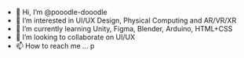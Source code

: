 - 👋 Hi, I’m @pooodle-dooodle
- 👀 I’m interested in UI/UX Design, Physical Computing and AR/VR/XR
- 🌱 I’m currently learning Unity, Figma, Blender, Arduino, HTML+CSS
- 💞️ I’m looking to collaborate on UI/UX
- 📫 How to reach me ... p

<!---
pooodle-dooodle/pooodle-dooodle is a ✨ special ✨ repository because its `README.md` (this file) appears on your GitHub profile.
You can click the Preview link to take a look at your changes.
--->
